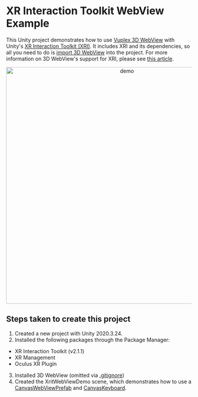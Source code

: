 # XR Interaction Toolkit WebView Example

This Unity project demonstrates how to use [Vuplex 3D WebView](https://developer.vuplex.com) with Unity's [XR Interaction Toolkit (XRI)](https://docs.unity3d.com/Packages/com.unity.xr.interaction.toolkit@1.0/manual/index.html). It includes XRI and its dependencies, so all you need to do is [import 3D WebView](https://store.vuplex.com/webview/overview) into the project. For more information on 3D WebView's support for XRI, please see [this article](https://support.vuplex.com/articles/xr-interaction-toolkit).

<p align="center">
  <img alt="demo" src="./demo.gif" width="640">
</p>

## Steps taken to create this project

1. Created a new project with Unity 2020.3.24.
2. Installed the following packages through the Package Manager:
- XR Interaction Toolkit (v2.1.1)
- XR Management
- Oculus XR Plugin
3. Installed 3D WebView (omitted via [.gitignore](./.gitignore))
4. Created the XritWebViewDemo scene, which demonstrates how to use a [CanvasWebViewPrefab](https://developer.vuplex.com/webview/CanvasWebViewPrefab) and [CanvasKeyboard](https://developer.vuplex.com/webview/CanvasKeyboard).
